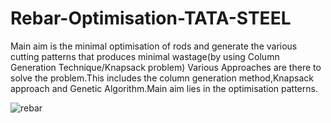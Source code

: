 # Rebar-Optimisation-TATA-STEEL
Main aim is the minimal optimisation of rods and generate the various cutting patterns that produces minimal wastage(by using Column Generation Technique/Knapsack problem)
Various Approaches are there to solve the problem.This includes the column generation method,Knapsack approach and Genetic Algorithm.Main aim lies in the optimisation patterns.

![rebar](https://github.com/t-abs/Rebar-Optimisation-TATA-STEEL/assets/137747688/9c554bee-0cdc-42d2-b767-ed9444765be5)
